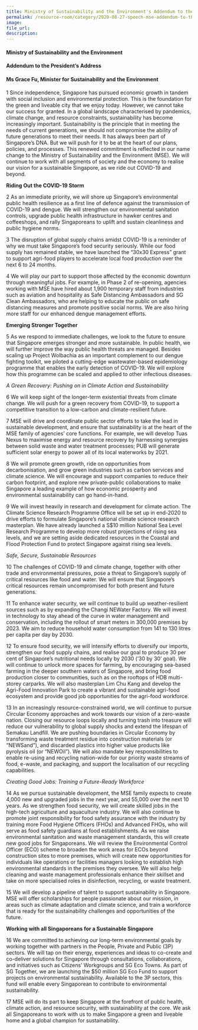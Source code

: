 ```yaml
---  
title: Ministry of Sustainability and the Environment's Addendum to the President’s Address - Grace Fu  
permalink: /resource-room/category/2020-08-27-speech-mse-addendum-to-the-president-address/  
image:  
file_url:  
description:
---  
```


#### Ministry of Sustainability and the Environment  
#### Addendum to the President’s Address  
#### Ms Grace Fu, Minister for Sustainability and the Environment  

1 Since independence, Singapore has pursued economic growth in tandem with social inclusion and environmental protection. This is the foundation for the green and liveable city that we enjoy today. However, we cannot take our success for granted. In a global landscape characterised by pandemics, climate change, and resource constraints, sustainability has become increasingly important. Sustainability is the principle that in meeting the needs of current generations, we should not compromise the ability of future generations to meet their needs. It has always been part of Singapore’s DNA. But we will push for it to be at the heart of our plans, policies, and processes. This renewed commitment is reflected in our name change to the Ministry of Sustainability and the Environment (MSE). We will continue to work with all segments of society and the economy to realise our vision for a sustainable Singapore, as we ride out COVID-19 and beyond.  

**Riding Out the COVID-19 Storm**  

2 As an immediate priority, we will shore up Singapore’s environmental public health resilience as a first line of defence against the transmission of COVID-19 and dengue. We will strengthen our environmental sanitation controls, upgrade public health infrastructure in hawker centres and coffeeshops, and rally Singaporeans to uplift and sustain cleanliness and public hygiene norms.  

3 The disruption of global supply chains amidst COVID-19 is a reminder of why we must take Singapore’s food security seriously. While our food supply has remained stable, we have launched the “30x30 Express” grant to support agri-food players to accelerate local food production over the next 6 to 24 months.  

4 We will play our part to support those affected by the economic downturn through meaningful jobs. For example, in Phase 2 of re-opening, agencies working with MSE have hired about 1,900 temporary staff from industries such as aviation and hospitality as Safe Distancing Ambassadors and SG Clean Ambassadors, who are helping to educate the public on safe distancing measures and promote positive social norms. We are also hiring more staff for our enhanced dengue management efforts.  

**Emerging Stronger Together**  

5 As we respond to immediate challenges, we look to the future to ensure that Singapore emerges stronger and more sustainable. In public health, we will further improve the way public health threats are managed. Besides scaling up Project Wolbachia as an important complement to our dengue fighting toolkit, we piloted a cutting-edge wastewater-based epidemiology programme that enables the early detection of COVID-19. We will explore how this programme can be scaled and applied to other infectious diseases.  

*A Green Recovery: Pushing on in Climate Action and Sustainability*  

6 We will keep sight of the longer-term existential threats from climate change. We will push for a green recovery from COVID-19, to support a competitive transition to a low-carbon and climate-resilient future.  

7 MSE will drive and coordinate public sector efforts to take the lead in sustainable development, and ensure that sustainability is at the heart of the MSE family of agencies’ core functions. For example, we will develop Tuas Nexus to maximise energy and resource recovery by harnessing synergies between solid waste and water treatment processes; PUB will generate sufficient solar energy to power all of its local waterworks by 2021.  

8 We will promote green growth, ride on opportunities from decarbonisation, and grow green industries such as carbon services and climate science. We will encourage and support companies to reduce their carbon footprint, and explore new private-public collaborations to make Singapore a leading example of how economic prosperity and environmental sustainability can go hand-in-hand.  

9 We will invest heavily in research and development for climate action. The Climate Science Research Programme Office will be set up in end-2020 to drive efforts to formulate Singapore’s national climate science research masterplan. We have already launched a S$10 million National Sea Level Research Programme to develop more robust projections of rising sea levels, and we are setting aside dedicated resources in the Coastal and Flood Protection Fund to protect Singapore against rising sea levels.  

*Safe, Secure, Sustainable Resources*  

10 The challenges of COVID-19 and climate change, together with other trade and environmental pressures, pose a threat to Singapore’s supply of critical resources like food and water. We will ensure that Singapore’s critical resources remain uncompromised for both present and future generations.  

11 To enhance water security, we will continue to build up weather-resilient sources such as by expanding the Changi NEWater Factory. We will invest in technology to stay ahead of the curve in water management and conservation, including the rollout of smart meters in 300,000 premises by 2023. We aim to reduce household water consumption from 141 to 130 litres per capita per day by 2030.  

12 To ensure food security, we will intensify efforts to diversify our imports, strengthen our food supply chains, and realise our goal to produce 30 per cent of Singapore’s nutritional needs locally by 2030 (’30 by 30’ goal). We will continue to unlock more spaces for farming, by encouraging sea-based farming in the deeper southern waters of Singapore, and bring food production closer to communities, such as on the rooftops of HDB multi-storey carparks. We will also masterplan Lim Chu Kang and develop the Agri-Food Innovation Park to create a vibrant and sustainable agri-food ecosystem and provide good job opportunities for the agri-food workforce.  

13 In an increasingly resource-constrained world, we will continue to pursue Circular Economy approaches and work towards our vision of a zero-waste nation. Closing our resource loops locally and turning trash into treasure will reduce our vulnerability to global supply shocks and extend the lifespan of Semakau Landfill. We are pushing boundaries in Circular Economy by transforming waste treatment residue into construction materials (or “NEWSand”), and discarded plastics into higher value products like pyrolysis oil (or “NEWOil”). We will also mandate key responsibilities to enable re-using and recycling nation-wide for our priority waste streams of food, e-waste, and packaging, and support the localisation of our recycling capabilities.  

*Creating Good Jobs: Training a Future-Ready Workforce*  

14 As we pursue sustainable development, the MSE family expects to create 4,000 new and upgraded jobs in the next year, and 55,000 over the next 10 years. As we strengthen food security, we will create skilled jobs in the high-tech agriculture and aquaculture industry. We will also continue to promote joint responsibility for food safety assurance with the industry by training more Food Hygiene Officers (FHOs) and Advanced FHOs, who will serve as food safety guardians at food establishments. As we raise environmental sanitation and waste management standards, this will create new good jobs for Singaporeans. We will review the Environmental Control Officer (ECO) scheme to broaden the work areas for ECOs beyond construction sites to more premises, which will create new opportunities for individuals like operations or facilities managers looking to establish high environmental standards in the premises they oversee. We will also help cleaning and waste management professionals enhance their skillset and take on more specialised roles in disinfection, recycling, or waste treatment.  

15 We will develop a pipeline of talent to support sustainability in Singapore. MSE will offer scholarships for people passionate about our mission, in areas such as climate adaptation and climate science, and train a workforce that is ready for the sustainability challenges and opportunities of the future.  

**Working with all Singaporeans for a Sustainable Singapore**  

16 We are committed to achieving our long-term environmental goals by working together with partners in the People, Private and Public (3P) sectors. We will tap on their energy, experiences and ideas to co-create and co-deliver solutions for Singapore through consultations, collaborations, and initiatives such as Citizens’ Workgroups and SG Eco Towns. As part of SG Together, we are launching the $50 million SG Eco Fund to support projects on environmental sustainability. Available to the 3P sectors, this fund will enable every Singaporean to contribute to environmental sustainability.  

17 MSE will do its part to keep Singapore at the forefront of public health, climate action, and resource security, with sustainability at the core. We ask all Singaporeans to work with us to make Singapore a green and liveable home and a global champion for sustainability.  
